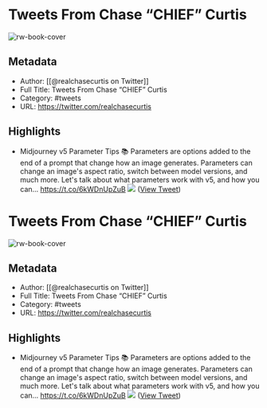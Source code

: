 # Tweets From Chase “CHIEF” Curtis

![rw-book-cover](https://pbs.twimg.com/profile_images/1721925654923370496/vlonSYjI.jpg)

## Metadata
- Author: [[@realchasecurtis on Twitter]]
- Full Title: Tweets From Chase “CHIEF” Curtis
- Category: #tweets
- URL: https://twitter.com/realchasecurtis

## Highlights
- Midjourney v5 Parameter Tips 📚
  Parameters are options added to the end of a prompt that change how an image generates. 
  Parameters can change an image's aspect ratio, switch between model versions, and much more.
  Let's talk about what parameters work with v5, and how you can… https://t.co/6kWDnUpZuB 
  ![](https://pbs.twimg.com/media/Fr0yG4eWcAMM6MJ.jpg) ([View Tweet](https://twitter.com/realchasecurtis/status/1638522053002244097))
# Tweets From Chase “CHIEF” Curtis

![rw-book-cover](https://pbs.twimg.com/profile_images/1721925654923370496/vlonSYjI.jpg)

## Metadata
- Author: [[@realchasecurtis on Twitter]]
- Full Title: Tweets From Chase “CHIEF” Curtis
- Category: #tweets
- URL: https://twitter.com/realchasecurtis

## Highlights
- Midjourney v5 Parameter Tips 📚
  Parameters are options added to the end of a prompt that change how an image generates. 
  Parameters can change an image's aspect ratio, switch between model versions, and much more.
  Let's talk about what parameters work with v5, and how you can… https://t.co/6kWDnUpZuB 
  ![](https://pbs.twimg.com/media/Fr0yG4eWcAMM6MJ.jpg) ([View Tweet](https://twitter.com/realchasecurtis/status/1638522053002244097))
